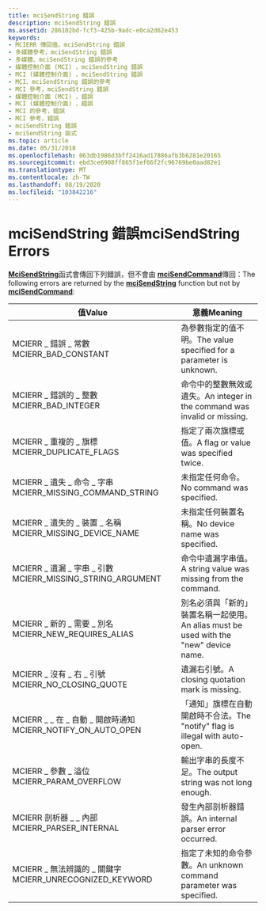 ```yaml
---
title: mciSendString 錯誤
description: mciSendString 錯誤
ms.assetid: 286102bd-fcf3-425b-9adc-e0ca2d62e453
keywords:
- MCIERR 傳回值，mciSendString 錯誤
- 多媒體參考，mciSendString 錯誤
- 多媒體、mciSendString 錯誤的參考
- 媒體控制介面 (MCI) ，mciSendString 錯誤
- MCI (媒體控制介面) ，mciSendString 錯誤
- MCI、mciSendString 錯誤的參考
- MCI 參考，mciSendString 錯誤
- 媒體控制介面 (MCI) ，錯誤
- MCI (媒體控制介面) ，錯誤
- MCI 的參考，錯誤
- MCI 參考，錯誤
- mciSendString 錯誤
- mciSendString 函式
ms.topic: article
ms.date: 05/31/2018
ms.openlocfilehash: 063db1986d3bff2416ad17886afb3b6281e20165
ms.sourcegitcommit: ebd3ce6908ff865f1ef66f2fc96769be0aad82e1
ms.translationtype: MT
ms.contentlocale: zh-TW
ms.lasthandoff: 08/19/2020
ms.locfileid: "103842216"
---
```

# <a name="mcisendstring-errors"></a><span data-ttu-id="0e465-116">mciSendString 錯誤</span><span class="sxs-lookup"><span data-stu-id="0e465-116">mciSendString Errors</span></span>

<span data-ttu-id="0e465-117">[**MciSendString**](/previous-versions//dd757161(v=vs.85))函式會傳回下列錯誤，但不會由 [**mciSendCommand**](/previous-versions//dd757160(v=vs.85))傳回：</span><span class="sxs-lookup"><span data-stu-id="0e465-117">The following errors are returned by the [**mciSendString**](/previous-versions//dd757161(v=vs.85)) function but not by [**mciSendCommand**](/previous-versions//dd757160(v=vs.85)):</span></span>



| <span data-ttu-id="0e465-118">值</span><span class="sxs-lookup"><span data-stu-id="0e465-118">Value</span></span>                             | <span data-ttu-id="0e465-119">意義</span><span class="sxs-lookup"><span data-stu-id="0e465-119">Meaning</span></span>                                           |
|-----------------------------------|---------------------------------------------------|
| <span data-ttu-id="0e465-120">MCIERR \_ 錯誤 \_ 常數</span><span class="sxs-lookup"><span data-stu-id="0e465-120">MCIERR\_BAD\_CONSTANT</span></span>             | <span data-ttu-id="0e465-121">為參數指定的值不明。</span><span class="sxs-lookup"><span data-stu-id="0e465-121">The value specified for a parameter is unknown.</span></span>   |
| <span data-ttu-id="0e465-122">MCIERR \_ 錯誤的 \_ 整數</span><span class="sxs-lookup"><span data-stu-id="0e465-122">MCIERR\_BAD\_INTEGER</span></span>              | <span data-ttu-id="0e465-123">命令中的整數無效或遺失。</span><span class="sxs-lookup"><span data-stu-id="0e465-123">An integer in the command was invalid or missing.</span></span> |
| <span data-ttu-id="0e465-124">MCIERR \_ 重複的 \_ 旗標</span><span class="sxs-lookup"><span data-stu-id="0e465-124">MCIERR\_DUPLICATE\_FLAGS</span></span>          | <span data-ttu-id="0e465-125">指定了兩次旗標或值。</span><span class="sxs-lookup"><span data-stu-id="0e465-125">A flag or value was specified twice.</span></span>              |
| <span data-ttu-id="0e465-126">MCIERR \_ 遺失 \_ 命令 \_ 字串</span><span class="sxs-lookup"><span data-stu-id="0e465-126">MCIERR\_MISSING\_COMMAND\_STRING</span></span>  | <span data-ttu-id="0e465-127">未指定任何命令。</span><span class="sxs-lookup"><span data-stu-id="0e465-127">No command was specified.</span></span>                         |
| <span data-ttu-id="0e465-128">MCIERR \_ 遺失的 \_ 裝置 \_ 名稱</span><span class="sxs-lookup"><span data-stu-id="0e465-128">MCIERR\_MISSING\_DEVICE\_NAME</span></span>     | <span data-ttu-id="0e465-129">未指定任何裝置名稱。</span><span class="sxs-lookup"><span data-stu-id="0e465-129">No device name was specified.</span></span>                     |
| <span data-ttu-id="0e465-130">MCIERR \_ 遺漏 \_ 字串 \_ 引數</span><span class="sxs-lookup"><span data-stu-id="0e465-130">MCIERR\_MISSING\_STRING\_ARGUMENT</span></span> | <span data-ttu-id="0e465-131">命令中遺漏字串值。</span><span class="sxs-lookup"><span data-stu-id="0e465-131">A string value was missing from the command.</span></span>      |
| <span data-ttu-id="0e465-132">MCIERR \_ 新的 \_ 需要 \_ 別名</span><span class="sxs-lookup"><span data-stu-id="0e465-132">MCIERR\_NEW\_REQUIRES\_ALIAS</span></span>      | <span data-ttu-id="0e465-133">別名必須與「新的」裝置名稱一起使用。</span><span class="sxs-lookup"><span data-stu-id="0e465-133">An alias must be used with the "new" device name.</span></span> |
| <span data-ttu-id="0e465-134">MCIERR \_ 沒有 \_ 右 \_ 引號</span><span class="sxs-lookup"><span data-stu-id="0e465-134">MCIERR\_NO\_CLOSING\_QUOTE</span></span>        | <span data-ttu-id="0e465-135">遺漏右引號。</span><span class="sxs-lookup"><span data-stu-id="0e465-135">A closing quotation mark is missing.</span></span>              |
| <span data-ttu-id="0e465-136">MCIERR \_ \_ 在 \_ 自動 \_ 開啟時通知</span><span class="sxs-lookup"><span data-stu-id="0e465-136">MCIERR\_NOTIFY\_ON\_AUTO\_OPEN</span></span>    | <span data-ttu-id="0e465-137">「通知」旗標在自動開啟時不合法。</span><span class="sxs-lookup"><span data-stu-id="0e465-137">The "notify" flag is illegal with auto-open.</span></span>      |
| <span data-ttu-id="0e465-138">MCIERR \_ 參數 \_ 溢位</span><span class="sxs-lookup"><span data-stu-id="0e465-138">MCIERR\_PARAM\_OVERFLOW</span></span>           | <span data-ttu-id="0e465-139">輸出字串的長度不足。</span><span class="sxs-lookup"><span data-stu-id="0e465-139">The output string was not long enough.</span></span>            |
| <span data-ttu-id="0e465-140">MCIERR 剖析器 \_ \_ 內部</span><span class="sxs-lookup"><span data-stu-id="0e465-140">MCIERR\_PARSER\_INTERNAL</span></span>          | <span data-ttu-id="0e465-141">發生內部剖析器錯誤。</span><span class="sxs-lookup"><span data-stu-id="0e465-141">An internal parser error occurred.</span></span>                |
| <span data-ttu-id="0e465-142">MCIERR \_ 無法辨識的 \_ 關鍵字</span><span class="sxs-lookup"><span data-stu-id="0e465-142">MCIERR\_UNRECOGNIZED\_KEYWORD</span></span>     | <span data-ttu-id="0e465-143">指定了未知的命令參數。</span><span class="sxs-lookup"><span data-stu-id="0e465-143">An unknown command parameter was specified.</span></span>       |



 

 

 